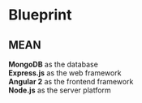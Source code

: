 # Blueprint

## MEAN 

**MongoDB** as the database  
**Express.js** as the web framework  
**Angular 2**  as the frontend framework  
**Node.js** as the server platform  
